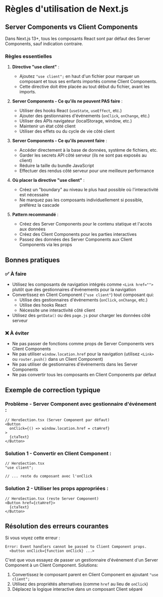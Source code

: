 # Règles d'utilisation de Next.js

## Server Components vs Client Components

Dans Next.js 13+, tous les composants React sont par défaut des Server Components, sauf indication contraire.

### Règles essentielles

1. **Directive "use client"** :
   - Ajoutez `"use client";` en haut d'un fichier pour marquer un composant et tous ses enfants importés comme Client Components.
   - Cette directive doit être placée au tout début du fichier, avant les imports.

2. **Server Components - Ce qu'ils ne peuvent PAS faire** :
   - Utiliser des hooks React (`useState`, `useEffect`, etc.)
   - Ajouter des gestionnaires d'événements (`onClick`, `onChange`, etc.)
   - Utiliser des APIs navigateur (localStorage, window, etc.)
   - Maintenir un état côté client
   - Utiliser des effets ou du cycle de vie côté client

3. **Server Components - Ce qu'ils peuvent faire** :
   - Accéder directement à la base de données, système de fichiers, etc.
   - Garder les secrets API côté serveur (ils ne sont pas exposés au client)
   - Réduire la taille du bundle JavaScript
   - Effectuer des rendus côté serveur pour une meilleure performance

4. **Où placer la directive "use client"** :
   - Créez un "boundary" au niveau le plus haut possible où l'interactivité est nécessaire
   - Ne marquez pas les composants individuellement si possible, préférez la cascade

5. **Pattern recommandé** :
   - Créez des Server Components pour le contenu statique et l'accès aux données
   - Créez des Client Components pour les parties interactives
   - Passez des données des Server Components aux Client Components via les props

## Bonnes pratiques

### ✅ À faire

- Utilisez les composants de navigation intégrés comme `<Link href="">` plutôt que des gestionnaires d'événements pour la navigation
- Convertissez en Client Component (`"use client"`) tout composant qui:
  - Utilise des gestionnaires d'événements (`onClick`, `onChange`, etc.)
  - Utilise des hooks React
  - Nécessite une interactivité côté client
- Utilisez des `getData()` ou des `page.js` pour charger les données côté serveur

### ❌ À éviter

- Ne pas passer de fonctions comme props de Server Components vers Client Components
- Ne pas utiliser `window.location.href` pour la navigation (utilisez `<Link>` ou `router.push()` dans un Client Component)
- Ne pas utiliser de gestionnaires d'événements dans les Server Components
- Ne pas convertir tous les composants en Client Components par défaut

## Exemple de correction typique

### Problème - Server Component avec gestionnaire d'événement :
```tsx
// HeroSection.tsx (Server Component par défaut)
<Button 
  onClick={() => window.location.href = ctaHref}
>
  {ctaText}
</Button>
```

### Solution 1 - Convertir en Client Component :
```tsx
// HeroSection.tsx
"use client";

// ... reste du composant avec l'onClick
```

### Solution 2 - Utiliser les props appropriées :
```tsx
// HeroSection.tsx (reste Server Component)
<Button href={ctaHref}>
  {ctaText}
</Button>
```

## Résolution des erreurs courantes

Si vous voyez cette erreur :
```
Error: Event handlers cannot be passed to Client Component props.
  <button onClick={function onClick} ...>
```

C'est que vous essayez de passer un gestionnaire d'événement d'un Server Component à un Client Component. Solutions:

1. Convertissez le composant parent en Client Component en ajoutant `"use client";`
2. Utilisez des propriétés alternatives (comme `href` au lieu de `onClick`)
3. Déplacez la logique interactive dans un composant Client séparé 